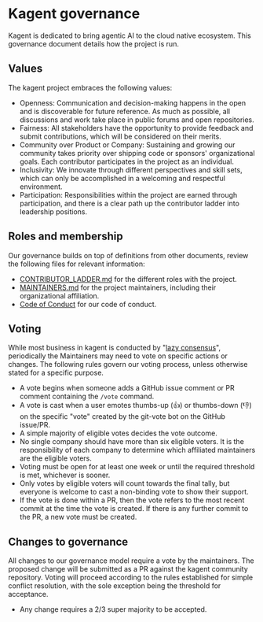# Kagent governance

Kagent is dedicated to bring agentic AI to the cloud native ecosystem. This governance document details how the project is run.

## Values

The kagent project embraces the following values:

* Openness: Communication and decision-making happens in the open and is discoverable for future
  reference. As much as possible, all discussions and work take place in public
  forums and open repositories.
* Fairness: All stakeholders have the opportunity to provide feedback and submit
  contributions, which will be considered on their merits.
* Community over Product or Company: Sustaining and growing our community takes
  priority over shipping code or sponsors' organizational goals.  Each
  contributor participates in the project as an individual.
* Inclusivity: We innovate through different perspectives and skill sets, which
  can only be accomplished in a welcoming and respectful environment.
* Participation: Responsibilities within the project are earned through
  participation, and there is a clear path up the contributor ladder into leadership
  positions.

## Roles and membership

Our governance builds on top of definitions from other documents, review the following files for relevant information:

* [CONTRIBUTOR_LADDER.md](./CONTRIBUTOR_LADDER.md) for the different roles with the project.
* [MAINTAINERS.md](./MAINTAINERS.md) for the project maintainers, including their organizational affiliation.
* [Code of Conduct](./CODE-OF-CONDUCT.md) for our code of conduct.

## Voting

While most business in kagent is conducted by "[lazy consensus](https://community.apache.org/committers/lazyConsensus.html)",
periodically the Maintainers may need to vote on specific actions or changes. The following rules govern our voting process, unless otherwise stated for a specific purpose.

* A vote begins when someone adds a GitHub issue comment or PR comment containing the `/vote` command.
* A vote is cast when a user emotes thumbs-up (👍) or thumbs-down (👎) on the specific "vote" created by the git-vote bot on the GitHub issue/PR.
* A simple majority of eligible votes decides the vote outcome.
* No single company should have more than six eligible voters. It is the responsibility of each company to determine which affiliated maintainers are the eligible voters.
* Voting must be open for at least one week or until the required threshold is met, whichever is sooner.
* Only votes by eligible voters will count towards the final tally, but everyone is welcome to cast a non-binding vote to show their support.
* If the vote is done within a PR, then the vote refers to the most recent commit at the time the vote is created. If there is any further commit to the PR, a new vote must be created.

## Changes to governance

All changes to our governance model require a vote by the maintainers. The proposed change will be submitted as a PR against the kagent community repository. Voting will proceed according to the rules established for simple conflict resolution, with the sole exception being the threshold for acceptance.

* Any change requires a 2/3 super majority to be accepted.
